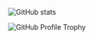 ![GitHub stats](https://github-readme-stats.vercel.app/api?username=k-hamada&count_private=true&show_icons=true&theme=nord&hide=stars,contribs)

![GitHub Profile Trophy](https://github-profile-trophy.vercel.app/?username=k-hamada&rank=-C,-B&theme=nord&margin-w=18)
